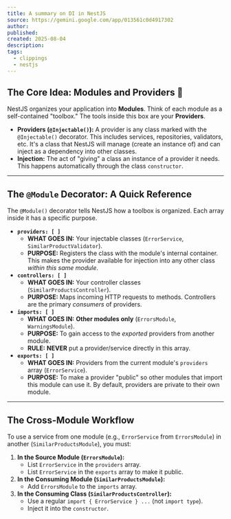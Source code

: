 ```yaml
---
title: A summary on DI in NestJS
source: https://gemini.google.com/app/013561c0d4917302
author: 
published: 
created: 2025-08-04
description: 
tags:
  - clippings
  - nestjs
---
```

## The Core Idea: Modules and Providers 🧩

NestJS organizes your application into **Modules**. Think of each module as a self-contained "toolbox." The tools inside this box are your **Providers**.

- **Providers (`@Injectable()`):** A provider is any class marked with the `@Injectable()` decorator. This includes services, repositories, validators, etc. It's a class that NestJS will manage (create an instance of) and can inject as a dependency into other classes.
- **Injection:** The act of "giving" a class an instance of a provider it needs. This happens automatically through the class `constructor`.

---
## The `@Module` Decorator: A Quick Reference

The `@Module()` decorator tells NestJS how a toolbox is organized. Each array inside it has a specific purpose.
- **`providers: [ ]`**
	- **WHAT GOES IN:** Your injectable classes (`ErrorService`, `SimilarProductValidator`).
	- **PURPOSE:** Registers the class with the module's internal container. This makes the provider available for injection into any other class *within this same module*.
- **`controllers: [ ]`**
	- **WHAT GOES IN:** Your controller classes (`SimilarProductsController`).
	- **PURPOSE:** Maps incoming HTTP requests to methods. Controllers are the primary *consumers* of providers.
- **`imports: [ ]`**
	- **WHAT GOES IN:** **Other modules only** (`ErrorsModule`, `WarningsModule`).
	- **PURPOSE:** To gain access to the *exported* providers from another module.
	- **RULE:** **NEVER** put a provider/service directly in this array.
- **`exports: [ ]`**
	- **WHAT GOES IN:** Providers from the current module's `providers` array (`ErrorService`).
	- **PURPOSE:** To make a provider "public" so other modules that import this module can use it. By default, providers are private to their own module.

---
## The Cross-Module Workflow

To use a service from one module (e.g., `ErrorService` from `ErrorsModule`) in another (`SimilarProductsModule`), you must:
1. **In the Source Module (`ErrorsModule`):**
	- List `ErrorService` in the `providers` array.
	- List `ErrorService` in the `exports` array to make it public.
2. **In the Consuming Module (`SimilarProductsModule`):**
	- Add `ErrorsModule` to the `imports` array.
3. **In the Consuming Class (`SimilarProductsController`):**
	- Use a regular `import { ErrorService } ...` (not `import type`).
	- Inject it into the `constructor`.